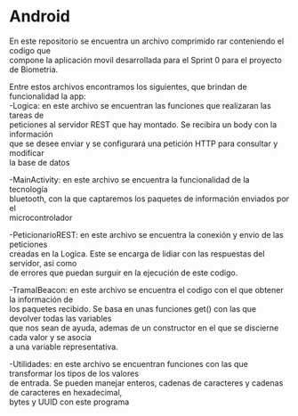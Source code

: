 # Android  
En este repositorio se encuentra un archivo comprimido rar conteniendo el codigo que   
compone la aplicación movil desarrollada para el Sprint 0 para el proyecto de Biometria.    

Entre estos archivos encontramos los siguientes, que brindan de funcionalidad la app:  
  -Logica: en este archivo se encuentran las funciones que realizaran las tareas de  
  peticiones al servidor REST que hay montado. Se recibira un body con la información  
  que se desee enviar y se configurará una petición HTTP para consultar y modificar  
  la base de datos  
  
  -MainActivity: en este archivo se encuentra la funcionalidad de la tecnología  
  bluetooth, con la que captaremos los paquetes de información enviados por el  
  microcontrolador  
  
  -PeticionarioREST: en este archivo se encuentra la conexión y envio de las peticiones  
  creadas en la Logica. Este se encarga de lidiar con las respuestas del servidor, asi como  
  de errores que puedan surguir en la ejecución de este codigo.  
  
  -TramaIBeacon: en este archivo se encuentra el codigo con el que obtener la información de  
  los paquetes recibido. Se basa en unas funciones get() con las que devolver todas las variables  
  que nos sean de ayuda, ademas de un constructor en el que se discierne cada valor y se asocia  
  a una variable representativa.  
  
  -Utilidades: en este archivo se encuentran funciones con las que transformar los tipos de los valores  
  de entrada. Se pueden manejar enteros, cadenas de caracteres y cadenas de caracteres en hexadecimal,  
  bytes y UUID con este programa  
  

